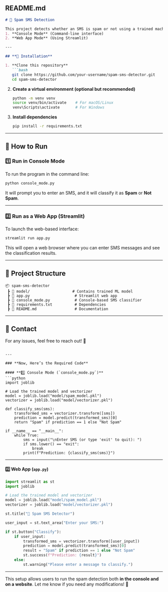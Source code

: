 
## **README.md**  

```md
# 📩 Spam SMS Detection

This project detects whether an SMS is spam or not using a trained machine learning model. You can run the program in two modes:
1. **Console Mode** (Command-line interface)
2. **Web App Mode** (Using Streamlit)

---

## **📌 Installation**

1. **Clone this repository**  
   ```bash
   git clone https://github.com/your-username/spam-sms-detector.git
   cd spam-sms-detector
   ```

2. **Create a virtual environment (optional but recommended)**  
   ```bash
   python -m venv venv
   source venv/bin/activate    # For macOS/Linux
   venv\Scripts\activate       # For Windows
   ```

3. **Install dependencies**  
   ```bash
   pip install -r requirements.txt
   ```

---

## **🚀 How to Run**

### **1️⃣ Run in Console Mode**
To run the program in the command line:
```bash
python console_mode.py
```
It will prompt you to enter an SMS, and it will classify it as **Spam** or **Not Spam**.

---

### **2️⃣ Run as a Web App (Streamlit)**
To launch the web-based interface:
```bash
streamlit run app.py
```
This will open a web browser where you can enter SMS messages and see the classification results.

---

## **📂 Project Structure**
```
📦 spam-sms-detector
 ┣ 📂 model/                   # Contains trained ML model
 ┣ 📜 app.py                    # Streamlit web app
 ┣ 📜 console_mode.py           # Console-based SMS classifier
 ┣ 📜 requirements.txt          # Dependencies
 ┣ 📜 README.md                 # Documentation
```

---

## **📧 Contact**
For any issues, feel free to reach out! 🚀
```

---

### **Now, Here’s the Required Code**

#### **1️⃣ Console Mode (`console_mode.py`)**
```python
import joblib

# Load the trained model and vectorizer
model = joblib.load("model/spam_model.pkl")
vectorizer = joblib.load("model/vectorizer.pkl")

def classify_sms(sms):
    transformed_sms = vectorizer.transform([sms])
    prediction = model.predict(transformed_sms)[0]
    return "Spam" if prediction == 1 else "Not Spam"

if __name__ == "__main__":
    while True:
        sms = input("\nEnter SMS (or type 'exit' to quit): ")
        if sms.lower() == "exit":
            break
        print(f"Prediction: {classify_sms(sms)}")
```

---

#### **2️⃣ Web App (`app.py`)**
```python
import streamlit as st
import joblib

# Load the trained model and vectorizer
model = joblib.load("model/spam_model.pkl")
vectorizer = joblib.load("model/vectorizer.pkl")

st.title("📩 Spam SMS Detector")

user_input = st.text_area("Enter your SMS:")

if st.button("Classify"):
    if user_input:
        transformed_sms = vectorizer.transform([user_input])
        prediction = model.predict(transformed_sms)[0]
        result = "Spam" if prediction == 1 else "Not Spam"
        st.success(f"Prediction: {result}")
    else:
        st.warning("Please enter a message to classify.")
```

---

This setup allows users to run the spam detection both **in the console and on a website**. Let me know if you need any modifications! 🚀
